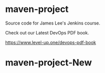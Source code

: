 # maven-project
Source code for James Lee's Jenkins course.

Check out our Latest DevOps PDF book.

https://www.level-up.one/devops-pdf-book
# maven-project-New

